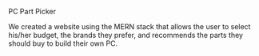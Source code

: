 PC Part Picker

We created a website using the MERN stack that allows the user to select his/her budget, the brands they prefer, and recommends the parts they should buy to build their own PC.
